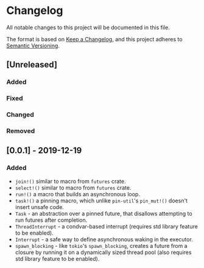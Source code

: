 # Changelog
All notable changes to this project will be documented in this file.

The format is based on [Keep a Changelog](https://keepachangelog.com/en/1.0.0/),
and this project adheres to [Semantic Versioning](https://code.plopgrizzly.com/semver/).

## [Unreleased]
### Added
### Fixed
### Changed
### Removed

## [0.0.1] - 2019-12-19
### Added
- `join!()` similar to macro from `futures` crate.
- `select!()` similar to macro from `futures` crate.
- `run!()` a macro that builds an asynchronous loop.
- `task!()` a pinning macro, which unlike `pin-util`'s `pin_mut!()` doesn't
  insert unsafe code.
- `Task` - an abstraction over a pinned future, that disallows attempting to run
  futures after completion.
- `ThreadInterrupt` - a condvar-based interrupt (requires std library feature to
  be enabled).
- `Interrupt` - a safe way to define asynchronous waking in the executor.
- `spawn_blocking` - like `tokio`'s `spawn_blocking`, creates a future from a
  closure by running it on a dynamically sized thread pool (also requires std
  library feature to be enabled).
